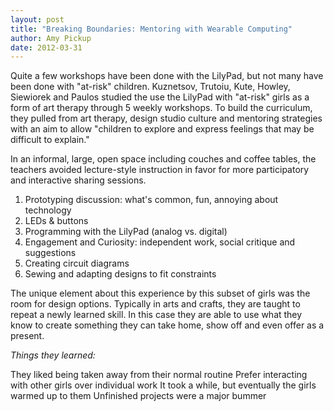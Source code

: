 ```yaml
---
layout: post
title: "Breaking Boundaries: Mentoring with Wearable Computing"
author: Amy Pickup
date: 2012-03-31
---
```

Quite a few workshops have been done with the LilyPad, but not many have been done with "at-risk" children. Kuznetsov, Trutoiu, Kute, Howley, Siewiorek and Paulos studied the use the LilyPad with "at-risk" girls as a form of art therapy through 5 weekly workshops. To build the curriculum, they pulled from art therapy, design studio culture and mentoring strategies with an aim to allow "children to explore and express feelings that may be difficult to explain."

In an informal, large, open space including couches and coffee tables, the teachers avoided lecture-style instruction in favor for more participatory and interactive sharing sessions.

1. Prototyping discussion: what's common, fun, annoying about technology
2. LEDs & buttons
3. Programming with the LilyPad (analog vs. digital)
4. Engagement and Curiosity: independent work, social critique and suggestions
5. Creating circuit diagrams
6. Sewing and adapting designs to fit constraints

The unique element about this experience by this subset of girls was the room for design options. Typically in arts and crafts, they are taught to repeat a newly learned skill. In this case they are able to use what they know to create something they can take home, show off and even offer as a present.

*Things they learned:*

They liked being taken away from their normal routine
Prefer interacting with other girls over individual work
It took a while, but eventually the girls warmed up to them
Unfinished projects were a major bummer